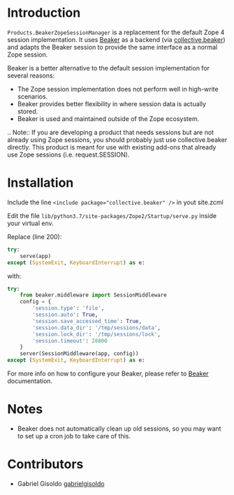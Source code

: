 # Introduction

``Products.BeakerZopeSessionManager`` is a replacement for the default Zope 4
session implementation.  It uses [Beaker][1] as a backend (via [collective.beaker][2])
and adapts the Beaker session to provide the same interface as a normal Zope
session.

Beaker is a better alternative to the default session implementation for several
reasons:

 * The Zope session implementation does not perform well in high-write scenarios.
 * Beaker provides better flexibility in where session data is actually stored.
 * Beaker is used and maintained outside of the Zope ecosystem.

.. Note::
   If you are developing a product that needs sessions but are not already
   using Zope sessions, you should probably just use collective.beaker
   directly. This product is meant for use with existing add-ons that already
   use Zope sessions (i.e. request.SESSION).

# Installation

Include the line ``<include package="collective.beaker" />`` in yout site.zcml

Edit the file ``lib/python3.7/site-packages/Zope2/Startup/serve.py`` inside your virtual env.

Replace (line 200):
```python
try:
    serve(app)
except (SystemExit, KeyboardInterrupt) as e:
```
with:
```python
try:
    from beaker.middleware import SessionMiddleware
    config = {
        'session.type': 'file',
        'session.auto': True,
        'session.save_accessed_time': True,
        'session.data_dir': '/tmp/sessions/data',
        'session.lock_dir': '/tmp/sessions/lock',
        'session.timeout': 28800
    }
    server(SessionMiddleware(app, config))
except (SystemExit, KeyboardInterrupt) as e:
```
For more info on how to configure your Beaker, please refer to [Beaker][1] documentation.

# Notes

* Beaker does not automatically clean up old sessions, so you may want to set
  up a cron job to take care of this.

# Contributors

* Gabriel Gisoldo [gabrielgisoldo][3]

[1]: http://https://beaker.readthedocs.io/en/latest/index.html "Beaker"
[2]: http://pypi.python.org/pypi/collective.beaker "collective.beaker"
[3]: https://github.com/gabrielgisoldo "gabrielgisoldo"
